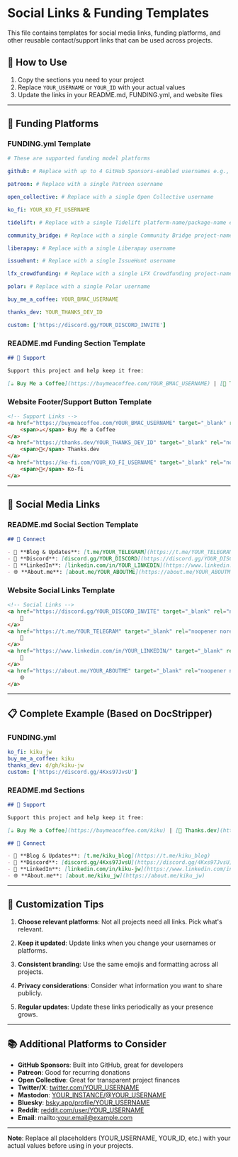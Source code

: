 # Social Links & Funding Templates

This file contains templates for social media links, funding platforms, and other reusable contact/support links that can be used across projects.

## 📝 How to Use

1. Copy the sections you need to your project
2. Replace `YOUR_USERNAME` or `YOUR_ID` with your actual values
3. Update the links in your README.md, FUNDING.yml, and website files

---

## 💝 Funding Platforms

### FUNDING.yml Template

```yaml
# These are supported funding model platforms

github: # Replace with up to 4 GitHub Sponsors-enabled usernames e.g., [user1, user2]

patreon: # Replace with a single Patreon username

open_collective: # Replace with a single Open Collective username

ko_fi: YOUR_KO_FI_USERNAME

tidelift: # Replace with a single Tidelift platform-name/package-name e.g., npm/babel

community_bridge: # Replace with a single Community Bridge project-name e.g., cloud-foundry

liberapay: # Replace with a single Liberapay username

issuehunt: # Replace with a single IssueHunt username

lfx_crowdfunding: # Replace with a single LFX Crowdfunding project-name e.g., cloud-foundry

polar: # Replace with a single Polar username

buy_me_a_coffee: YOUR_BMAC_USERNAME

thanks_dev: YOUR_THANKS_DEV_ID

custom: ['https://discord.gg/YOUR_DISCORD_INVITE']
```

### README.md Funding Section Template

```markdown
## 💝 Support

Support this project and help keep it free:

[☕ Buy Me a Coffee](https://buymeacoffee.com/YOUR_BMAC_USERNAME) | [🙏 Thanks.dev](https://thanks.dev/YOUR_THANKS_DEV_ID) | [💚 Ko-fi](https://ko-fi.com/YOUR_KO_FI_USERNAME)
```

### Website Footer/Support Button Template

```html
<!-- Support Links -->
<a href="https://buymeacoffee.com/YOUR_BMAC_USERNAME" target="_blank" rel="noopener noreferrer" class="support-link">
    <span>☕</span> Buy Me a Coffee
</a>
<a href="https://thanks.dev/YOUR_THANKS_DEV_ID" target="_blank" rel="noopener noreferrer" class="support-link">
    <span>🙏</span> Thanks.dev
</a>
<a href="https://ko-fi.com/YOUR_KO_FI_USERNAME" target="_blank" rel="noopener noreferrer" class="support-link">
    <span>💚</span> Ko-fi
</a>
```

---

## 🔗 Social Media Links

### README.md Social Section Template

```markdown
## 🔗 Connect

- 📰 **Blog & Updates**: [t.me/YOUR_TELEGRAM](https://t.me/YOUR_TELEGRAM)
- 💬 **Discord**: [discord.gg/YOUR_DISCORD](https://discord.gg/YOUR_DISCORD)
- 💼 **LinkedIn**: [linkedin.com/in/YOUR_LINKEDIN](https://www.linkedin.com/in/YOUR_LINKEDIN/)
- 🌐 **About.me**: [about.me/YOUR_ABOUTME](https://about.me/YOUR_ABOUTME)
```

### Website Social Links Template

```html
<!-- Social Links -->
<a href="https://discord.gg/YOUR_DISCORD_INVITE" target="_blank" rel="noopener noreferrer" class="support-social" title="Discord">
    💬
</a>
<a href="https://t.me/YOUR_TELEGRAM" target="_blank" rel="noopener noreferrer" class="support-social" title="Telegram">
    📰
</a>
<a href="https://www.linkedin.com/in/YOUR_LINKEDIN/" target="_blank" rel="noopener noreferrer" class="support-social" title="LinkedIn">
    💼
</a>
<a href="https://about.me/YOUR_ABOUTME" target="_blank" rel="noopener noreferrer" class="support-social" title="About.me">
    🌐
</a>
```

---

## 📋 Complete Example (Based on DocStripper)

### FUNDING.yml
```yaml
ko_fi: kiku_jw
buy_me_a_coffee: kiku
thanks_dev: d/gh/kiku-jw
custom: ['https://discord.gg/4Kxs97JvsU']
```

### README.md Sections
```markdown
## 💝 Support

Support this project and help keep it free:

[☕ Buy Me a Coffee](https://buymeacoffee.com/kiku) | [🙏 Thanks.dev](https://thanks.dev/d/gh/kiku-jw) | [💚 Ko-fi](https://ko-fi.com/kiku_jw)

## 🔗 Connect

- 📰 **Blog & Updates**: [t.me/kiku_blog](https://t.me/kiku_blog)
- 💬 **Discord**: [discord.gg/4Kxs97JvsU](https://discord.gg/4Kxs97JvsU)
- 💼 **LinkedIn**: [linkedin.com/in/kiku-jw](https://www.linkedin.com/in/kiku-jw/)
- 🌐 **About.me**: [about.me/kiku_jw](https://about.me/kiku_jw)
```

---

## 🎨 Customization Tips

1. **Choose relevant platforms**: Not all projects need all links. Pick what's relevant.

2. **Keep it updated**: Update links when you change your usernames or platforms.

3. **Consistent branding**: Use the same emojis and formatting across all projects.

4. **Privacy considerations**: Consider what information you want to share publicly.

5. **Regular updates**: Update these links periodically as your presence grows.

---

## 📚 Additional Platforms to Consider

- **GitHub Sponsors**: Built into GitHub, great for developers
- **Patreon**: Good for recurring donations
- **Open Collective**: Great for transparent project finances
- **Twitter/X**: [twitter.com/YOUR_USERNAME](https://twitter.com/YOUR_USERNAME)
- **Mastodon**: [YOUR_INSTANCE/@YOUR_USERNAME](https://YOUR_INSTANCE/@YOUR_USERNAME)
- **Bluesky**: [bsky.app/profile/YOUR_USERNAME](https://bsky.app/profile/YOUR_USERNAME)
- **Reddit**: [reddit.com/user/YOUR_USERNAME](https://reddit.com/user/YOUR_USERNAME)
- **Email**: mailto:your.email@example.com

---

**Note**: Replace all placeholders (YOUR_USERNAME, YOUR_ID, etc.) with your actual values before using in your projects.


